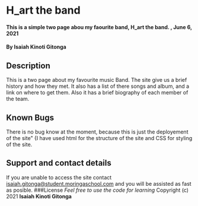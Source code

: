 # H_art the band
#### This is a simple two page abou my faourite band, H_art the band. , June 6, 2021
#### By **Isaiah Kinoti Gitonga**
## Description
This is a two page about my favourite music Band. The site give us a brief history and how they met. It also has a list of there songs and album, and a link on where to get them. Also it has a brief biography of each member of the team.

## Known Bugs
There is no bug know at the moment, because this is just the deployement of the site"
{I have used html for the structure of the site and CSS for styling of the site.
## Support and contact details
If you are unable to access the site contact isaiah.gitonga@student.moringaschool.com and you will be assisted as fast as posible.
###License
*Feel free to use the code for learning*
Copyright (c) 2021 **Isaiah Kinoti Gitonga**